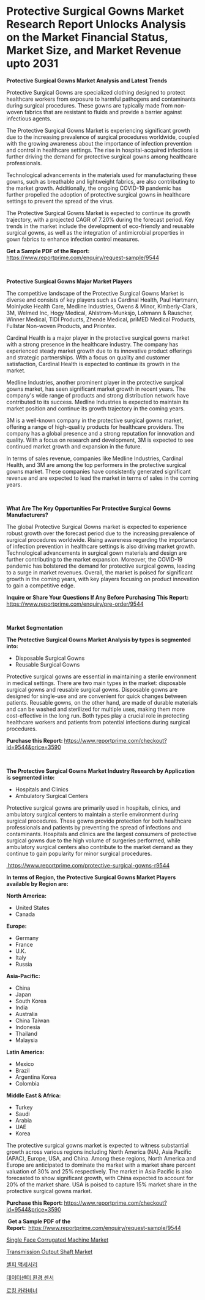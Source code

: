 <p><h1>Protective Surgical Gowns Market Research Report Unlocks Analysis on the Market Financial Status, Market Size, and Market Revenue upto 2031</h1></p><p><strong>Protective Surgical Gowns Market Analysis and Latest Trends</strong></p>
<p><p>Protective Surgical Gowns are specialized clothing designed to protect healthcare workers from exposure to harmful pathogens and contaminants during surgical procedures. These gowns are typically made from non-woven fabrics that are resistant to fluids and provide a barrier against infectious agents.</p><p>The Protective Surgical Gowns Market is experiencing significant growth due to the increasing prevalence of surgical procedures worldwide, coupled with the growing awareness about the importance of infection prevention and control in healthcare settings. The rise in hospital-acquired infections is further driving the demand for protective surgical gowns among healthcare professionals.</p><p>Technological advancements in the materials used for manufacturing these gowns, such as breathable and lightweight fabrics, are also contributing to the market growth. Additionally, the ongoing COVID-19 pandemic has further propelled the adoption of protective surgical gowns in healthcare settings to prevent the spread of the virus.</p><p>The Protective Surgical Gowns Market is expected to continue its growth trajectory, with a projected CAGR of 7.20% during the forecast period. Key trends in the market include the development of eco-friendly and reusable surgical gowns, as well as the integration of antimicrobial properties in gown fabrics to enhance infection control measures.</p></p>
<p><strong>Get a Sample PDF of the Report:&nbsp;</strong> <a href="https://www.reportprime.com/enquiry/request-sample/9544">https://www.reportprime.com/enquiry/request-sample/9544</a></p>
<p>&nbsp;</p>
<p><strong>Protective Surgical Gowns Major Market Players</strong></p>
<p><p>The competitive landscape of the Protective Surgical Gowns Market is diverse and consists of key players such as Cardinal Health, Paul Hartmann, Molnlycke Health Care, Medline Industries, Owens & Minor, Kimberly-Clark, 3M, Welmed Inc, Hogy Medical, Ahlstrom-Munksjo, Lohmann & Rauscher, Winner Medical, TIDI Products, Zhende Medical, priMED Medical Products, Fullstar Non-woven Products, and Priontex.</p><p>Cardinal Health is a major player in the protective surgical gowns market with a strong presence in the healthcare industry. The company has experienced steady market growth due to its innovative product offerings and strategic partnerships. With a focus on quality and customer satisfaction, Cardinal Health is expected to continue its growth in the market.</p><p>Medline Industries, another prominent player in the protective surgical gowns market, has seen significant market growth in recent years. The company's wide range of products and strong distribution network have contributed to its success. Medline Industries is expected to maintain its market position and continue its growth trajectory in the coming years.</p><p>3M is a well-known company in the protective surgical gowns market, offering a range of high-quality products for healthcare providers. The company has a global presence and a strong reputation for innovation and quality. With a focus on research and development, 3M is expected to see continued market growth and expansion in the future.</p><p>In terms of sales revenue, companies like Medline Industries, Cardinal Health, and 3M are among the top performers in the protective surgical gowns market. These companies have consistently generated significant revenue and are expected to lead the market in terms of sales in the coming years.</p></p>
<p>&nbsp;</p>
<p><strong>What Are The Key Opportunities For Protective Surgical Gowns Manufacturers?</strong></p>
<p><p>The global Protective Surgical Gowns market is expected to experience robust growth over the forecast period due to the increasing prevalence of surgical procedures worldwide. Rising awareness regarding the importance of infection prevention in healthcare settings is also driving market growth. Technological advancements in surgical gown materials and design are further contributing to the market expansion. Moreover, the COVID-19 pandemic has bolstered the demand for protective surgical gowns, leading to a surge in market revenues. Overall, the market is poised for significant growth in the coming years, with key players focusing on product innovation to gain a competitive edge.</p></p>
<p><strong>Inquire or Share Your Questions If Any Before Purchasing This Report:</strong> <a href="https://www.reportprime.com/enquiry/pre-order/9544">https://www.reportprime.com/enquiry/pre-order/9544</a></p>
<p>&nbsp;</p>
<p><strong>Market Segmentation</strong></p>
<p><strong>The Protective Surgical Gowns Market Analysis by types is segmented into:</strong></p>
<p><ul><li>Disposable Surgical Gowns</li><li>Reusable Surgical Gowns</li></ul></p>
<p><p>Protective surgical gowns are essential in maintaining a sterile environment in medical settings. There are two main types in the market: disposable surgical gowns and reusable surgical gowns. Disposable gowns are designed for single-use and are convenient for quick changes between patients. Reusable gowns, on the other hand, are made of durable materials and can be washed and sterilized for multiple uses, making them more cost-effective in the long run. Both types play a crucial role in protecting healthcare workers and patients from potential infections during surgical procedures.</p></p>
<p><strong>Purchase this Report:&nbsp;</strong><a href="https://www.reportprime.com/checkout?id=9544&price=3590">https://www.reportprime.com/checkout?id=9544&price=3590</a></p>
<p>&nbsp;</p>
<p><strong>The Protective Surgical Gowns Market Industry Research by Application is segmented into:</strong></p>
<p><ul><li>Hospitals and Clinics</li><li>Ambulatory Surgical Centers</li></ul></p>
<p><p>Protective surgical gowns are primarily used in hospitals, clinics, and ambulatory surgical centers to maintain a sterile environment during surgical procedures. These gowns provide protection for both healthcare professionals and patients by preventing the spread of infections and contaminants. Hospitals and clinics are the largest consumers of protective surgical gowns due to the high volume of surgeries performed, while ambulatory surgical centers also contribute to the market demand as they continue to gain popularity for minor surgical procedures.</p></p>
<p><a href="https://www.reportprime.com/protective-surgical-gowns-r9544">&nbsp;https://www.reportprime.com/protective-surgical-gowns-r9544</a></p>
<p><strong>In terms of Region, the Protective Surgical Gowns Market Players available by Region are:</strong></p>
<p>
    <p> <strong> North America: </strong>
        <ul>
            <li>United States</li>
            <li>Canada</li>
        </ul>
        </p> 
    <p> <strong> Europe: </strong>
        <ul>
            <li>Germany</li>
            <li>France</li>
            <li>U.K.</li>
            <li>Italy</li>
            <li>Russia</li>
        </ul>
        </p> 
    <p> <strong> Asia-Pacific: </strong>
        <ul>
            <li>China</li>
            <li>Japan</li>
            <li>South Korea</li>
            <li>India</li>
            <li>Australia</li>
            <li>China Taiwan</li>
            <li>Indonesia</li>
            <li>Thailand</li>
            <li>Malaysia</li>
        </ul>
        </p> 
    <p> <strong> Latin America: </strong>
        <ul>
            <li>Mexico</li>
            <li>Brazil</li>
            <li>Argentina Korea</li>
            <li>Colombia</li>
        </ul>
        </p> 
    <p> <strong> Middle East & Africa: </strong>
        <ul>
            <li>Turkey</li>
            <li>Saudi</li>
            <li>Arabia</li>
            <li>UAE</li>
            <li>Korea</li>
        </ul>
    </p>
    </p>
<p><p>The protective surgical gowns market is expected to witness substantial growth across various regions including North America (NA), Asia Pacific (APAC), Europe, USA, and China. Among these regions, North America and Europe are anticipated to dominate the market with a market share percent valuation of 30% and 25% respectively. The market in Asia Pacific is also forecasted to show significant growth, with China expected to account for 20% of the market share. USA is poised to capture 15% market share in the protective surgical gowns market.</p></p>
<p><strong>Purchase this Report: </strong><a href="https://www.reportprime.com/checkout?id=9544&price=3590">https://www.reportprime.com/checkout?id=9544&price=3590</a></p>
<p>&nbsp;<strong>Get a Sample PDF of the Report:&nbsp;&nbsp;</strong><a href="https://www.reportprime.com/enquiry/request-sample/9544">https://www.reportprime.com/enquiry/request-sample/9544</a></p>
<p><strong></strong></p>
<p><p><a href="https://medium.com/@sloanlkins7856/single-face-corrugated-machine-market-trends-and-analysis-opportunities-and-challenges-for-4dd1dd1bb0ed">Single Face Corrugated Machine Market</a></p><p><a href="https://medium.com/@stevenlane654/transmission-output-shaft-market-share-size-trends-industry-analysis-report-by-application-0f4e180eb3ab">Transmission Output Shaft Market</a></p><p><a href="https://medium.com/@eloisadavis47/%EC%85%80%ED%94%BC-%EC%95%A1%EC%84%B8%EC%84%9C%EB%A6%AC-%EC%8B%9C%EC%9E%A5-%EA%B7%9C%EB%AA%A8-%EB%B0%8F-%EC%A0%90%EC%9C%A0%EC%9C%A8-%EB%B6%84%EC%84%9D-%EC%84%B1%EC%9E%A5-%ED%8A%B8%EB%A0%8C%EB%93%9C-%EB%B0%8F-%EC%98%88%EC%B8%A1-2024-2031-ba89ce9218a4">셀피 액세서리</a></p><p><a href="https://github.com/ahmadrevanz10/Market-Research-Report-List-1/blob/main/2694143103735.md">데이터센터 환경 센서</a></p><p><a href="https://github.com/jimahmed0511/Market-Research-Report-List-1/blob/main/8480102103730.md">로킹 카라비너</a></p></p>